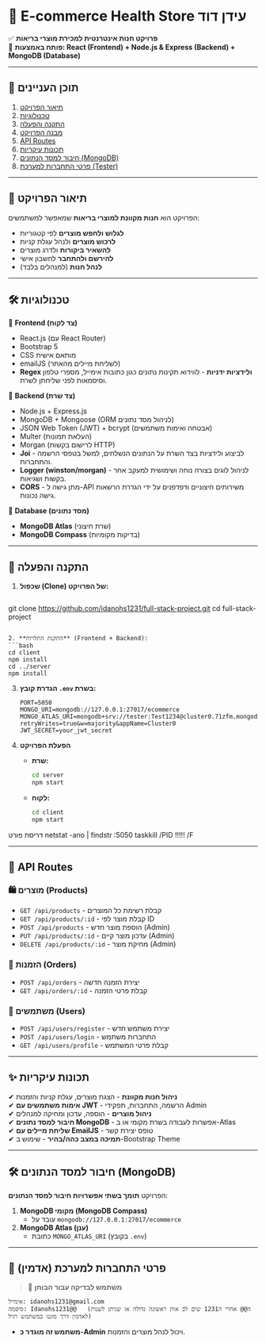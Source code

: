 # 📌 E-commerce Health Store עידן דוד

✅ **פרויקט חנות אינטרנטית למכירת מוצרי בריאות**  
🔗 **פותח באמצעות: React (Frontend) + Node.js & Express (Backend) + MongoDB (Database)**  

---

## **📜 תוכן העניינים**
1. [תיאור הפרויקט](#-תיאור-הפרויקט)
2. [טכנולוגיות](#-טכנולוגיות)
3. [התקנה והפעלה](#-התקנה-והפעלה)
4. [מבנה הפרויקט](#-מבנה-הפרויקט)
5. [API Routes](#-api-routes)
6. [תכונות עיקריות](#-תכונות-עיקריות)
7. [חיבור למסד הנתונים (MongoDB)](#-חיבור-למסד-הנתונים-mongodb)
8. [פרטי התחברות למערכת (Tester)](#-פרטי-התחברות-למערכת-tester)

---

## **📌 תיאור הפרויקט**
הפרויקט הוא **חנות מקוונת למוצרי בריאות** שמאפשר למשתמשים:
- **לגלוש ולחפש מוצרים** לפי קטגוריות
- **לרכוש מוצרים** ולנהל עגלת קניות
- **להשאיר ביקורות** ולדרג מוצרים
- **להירשם ולהתחבר** לחשבון אישי
- **לנהל חנות** (למנהלים בלבד)

---

## **🛠️ טכנולוגיות**
🔹 **Frontend (צד לקוח)**
- React.js (עם React Router)
- Bootstrap 5
- CSS מותאם אישית
- emailJS (לשליחת מיילים מהאתר)
- **Regex ולידציות ידניות** - לווידוא תקינות נתונים כגון כתובות אימייל, מספרי טלפון וסיסמאות לפני שליחתן לשרת.



🔹 **Backend (צד שרת)**
- Node.js + Express.js
- MongoDB + Mongoose (ORM לניהול מסד נתונים)
- JSON Web Token (JWT) + bcrypt (אבטחה ואימות משתמשים)
- Multer (העלאת תמונות)
- Morgan (לרישום בקשות HTTP)
- **Joi** - לביצוע ולידציות בצד השרת על הנתונים הנשלחים, למשל בטפסי הרשמה והתחברות.
- **Logger (winston/morgan)** - לניהול לוגים בצורה נוחה ושימושית למעקב אחר בקשות ושגיאות.
- **CORS** - מתן גישה ל-API משירותים חיצוניים ודפדפנים על ידי הגדרת הרשאות גישה נכונות.

🔹 **Database (מסד נתונים)**
- **MongoDB Atlas** (שרת חיצוני)  
- **MongoDB Compass** (בדיקות מקומיות)

---

## **💾 התקנה והפעלה**
1. **שכפול (Clone) של הפרויקט:**
   ```bash
 git clone https://github.com/idanohs1231/full-stack-project.git
cd full-stack-project
   ```

2. **התקנת התלויות** (Frontend + Backend):
   ```bash
   cd client
   npm install
   cd ../server
   npm install
   ```

3. **הגדרת קובץ `.env` בשרת:**
   ```plaintext
   PORT=5050
   MONGO_URI=mongodb://127.0.0.1:27017/ecommerce
   MONGO_ATLAS_URI=mongodb+srv://tester:Test1234@cluster0.71zfm.mongodb.net/?retryWrites=true&w=majority&appName=Cluster0
   JWT_SECRET=your_jwt_secret
   ```

4. **הפעלת הפרויקט**  
   - **שרת:**  
     ```bash
     cd server
     npm start
     ```
   - **לקוח:**  
     ```bash
     cd client
     npm start
     ```



דריסת פורט 
netstat -ano | findstr :5050
taskkill /PID !!!!! /F

---

## **🔗 API Routes**
### 🛍️ **מוצרים (Products)**
- `GET /api/products` - קבלת רשימת כל המוצרים
- `GET /api/products/:id` - קבלת מוצר לפי ID
- `POST /api/products` - הוספת מוצר חדש (Admin)
- `PUT /api/products/:id` - עדכון מוצר קיים (Admin)
- `DELETE /api/products/:id` - מחיקת מוצר (Admin)

### 🛒 **הזמנות (Orders)**
- `POST /api/orders` - יצירת הזמנה חדשה
- `GET /api/orders/:id` - קבלת פרטי הזמנה

### 👤 **משתמשים (Users)**
- `POST /api/users/register` - יצירת משתמש חדש
- `POST /api/users/login` - התחברות משתמש
- `GET /api/users/profile` - קבלת פרטי המשתמש

---

## **✨ תכונות עיקריות**
✔ **ניהול חנות מקוונת** - הצגת מוצרים, עגלת קניות והזמנות  
✔ **אימות משתמשים עם JWT** - הרשמה, התחברות, תפקידי Admin  
✔ **ניהול מוצרים** - הוספה, עדכון ומחיקה למנהלים  
✔ **חיבור למסד נתונים MongoDB** - אפשרות לעבודה בשרת מקומי או ב-Atlas  
✔ **שליחת מיילים עם EmailJS** - טופס יצירת קשר  
✔ **תמיכה במצב כהה/בהיר** - שימוש ב-Bootstrap Theme  


---

## **🛠️ חיבור למסד הנתונים (MongoDB)**
הפרויקט **תומך בשתי אפשרויות חיבור למסד הנתונים**:
1. **MongoDB מקומי (MongoDB Compass)**
   - עובד על `mongodb://127.0.0.1:27017/ecommerce`
2. **MongoDB Atlas (ענן)**
   - כתובת `MONGO_ATLAS_URI` (בקובץ `.env`)

---

## **👤 פרטי התחברות למערכת (אדמין)**
> 🔑 **משתמש לבדיקה עבור הבוחן**
```
אימייל: idanohs1231@gmail.com
סיסמה: Idanohs1231@@   (ה@@ אחרי ה1231 שים לב אות ראשונה גדולה או שניתן לשנות לאדמין דרך מונגו במשתמש רגיל)
```
- **משתמש זה מוגדר כ-Admin** ויכול לנהל מוצרים והזמנות.

